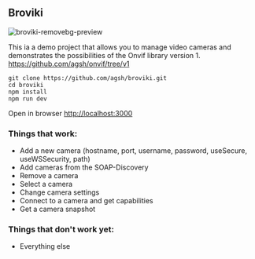 ## Broviki

![broviki-removebg-preview](https://github.com/user-attachments/assets/2e52e226-c5fc-4d04-9b19-40b06cc15d53)

This ia a demo project that allows you to manage video cameras 
and demonstrates the possibilities of the Onvif library version 1.
https://github.com/agsh/onvif/tree/v1

```shell
git clone https://github.com/agsh/broviki.git
cd broviki
npm install
npm run dev
```

Open in browser [http://localhost:3000](http://localhost:3000)

### Things that work:
- Add a new camera (hostname, port, username, password, useSecure, useWSSecurity, path)
- Add cameras from the SOAP-Discovery
- Remove a camera
- Select a camera
- Change camera settings
- Connect to a camera and get capabilities
- Get a camera snapshot

### Things that don't work yet:
- Everything else
